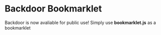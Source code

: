 # Backdoor Bookmarklet
Backdoor is now avaliable for public use! Simply use **bookmarklet.js** as a bookmarklet
